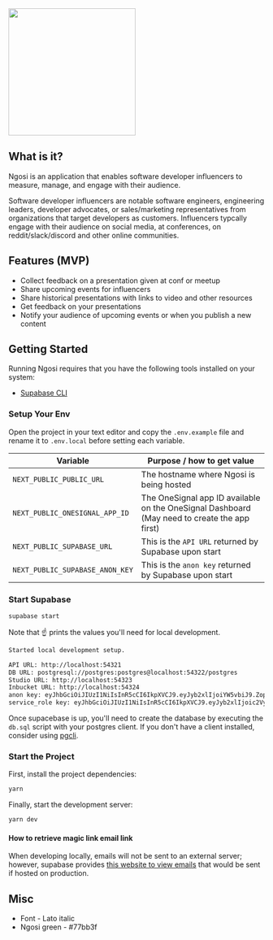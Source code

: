 <img src="https://user-images.githubusercontent.com/1715082/140621829-ba80f963-840c-4be4-abe5-7167b8edc906.png" height="250px"/>

## What is it?

Ngosi is an application that enables software developer influencers to measure, manage, and engage with their audience.

Software developer influencers are notable software engineers, engineering leaders, developer advocates, or sales/marketing representatives from organizations that target developers as customers. Influencers typcally engage with their audience on social media, at conferences, on reddit/slack/discord and other online communities.

## Features (MVP)

- Collect feedback on a presentation given at conf or meetup
- Share upcoming events for influencers
- Share historical presentations with links to video and other resources
- Get feedback on your presentations
- Notify your audience of upcoming events or when you publish a new content

## Getting Started

Running Ngosi requires that you have the following tools installed on your system:

- [Supabase CLI](https://github.com/supabase/cli#getting-started)

### Setup Your Env

Open the project in your text editor and copy the `.env.example` file and rename it to `.env.local` before setting each variable.

| Variable                        | Purpose / how to get value                                                                   |
| ------------------------------- | -------------------------------------------------------------------------------------------- |
| `NEXT_PUBLIC_PUBLIC_URL`        | The hostname where Ngosi is being hosted                                                     |
| `NEXT_PUBLIC_ONESIGNAL_APP_ID`  | The OneSignal app ID available on the OneSignal Dashboard (May need to create the app first) |
| `NEXT_PUBLIC_SUPABASE_URL`      | This is the `API URL` returned by Supabase upon start                                        |
| `NEXT_PUBLIC_SUPABASE_ANON_KEY` | This is the `anon key` returned by Supabase upon start                                       |


### Start Supabase

```bash
supabase start
```

Note that :point_up: prints the values you'll need for local development.

```bash
Started local development setup.

API URL: http://localhost:54321
DB URL: postgresql://postgres:postgres@localhost:54322/postgres
Studio URL: http://localhost:54323
Inbucket URL: http://localhost:54324
anon key: eyJhbGciOiJIUzI1NiIsInR5cCI6IkpXVCJ9.eyJyb2xlIjoiYW5vbiJ9.ZopqoUt20nEV9cklpv9e3yw3PVyZLmKs5qLD6nGL1SI
service_role key: eyJhbGciOiJIUzI1NiIsInR5cCI6IkpXVCJ9.eyJyb2xlIjoic2VydmljZV9yb2xlIn0.M2d2z4SFn5C7HlJlaSLfrzuYim9nbY_XI40uWFN3hEE
```

Once supacebase is up, you'll need to create the database by executing the `db.sql` script with your postgres client. If you don't have a client installed, consider using [pgcli](https://www.pgcli.com/).


### Start the Project

First, install the project dependencies:

```bash
yarn
```

Finally, start the development server:

```bash
yarn dev
```

#### How to retrieve magic link email link

When developing locally, emails will not be sent to an external server; however, supabase provides [this website to view emails](http://localhost:54324/monitor) that would be sent if hosted on production.

## Misc

- Font - Lato italic
- Ngosi green - #77bb3f
